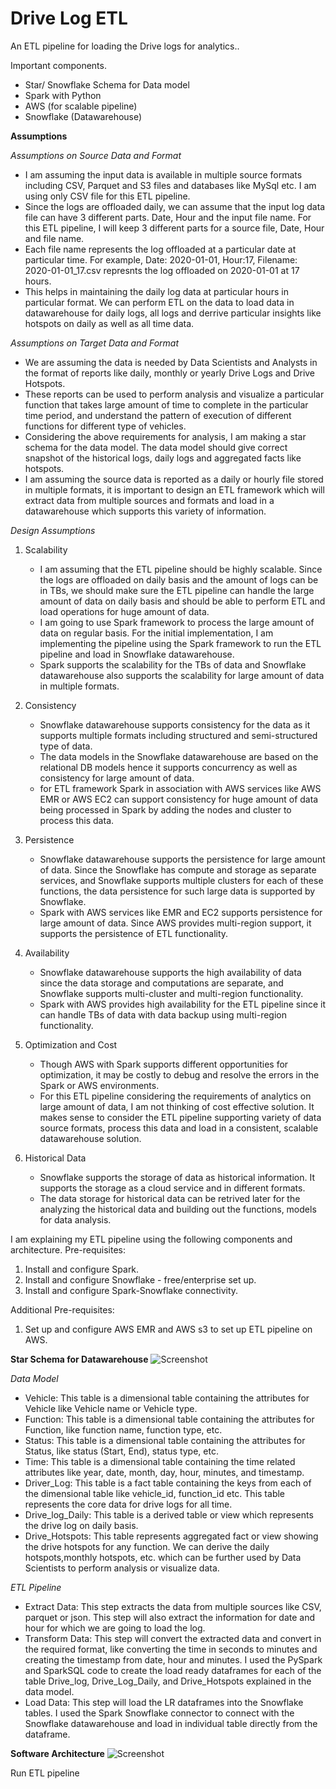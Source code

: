# Drive Log ETL

An ETL pipeline for loading the Drive logs for analytics.. 

Important components.
- Star/ Snowflake Schema for Data model 
- Spark with Python
- AWS (for scalable pipeline)
- Snowflake (Datawarehouse)

**Assumptions**

*Assumptions on Source Data and Format*
- I am assuming the input data is available in multiple source formats including CSV, Parquet and S3 files and databases like MySql etc. I am using only CSV file for this ETL pipeline.
- Since the logs are offloaded daily, we can assume that the input log data file can have 3 different parts. Date, Hour and the input file name. For this ETL pipeline, I will keep 3 different parts for a source file, Date, Hour and file name. 
- Each file name represents the log offloaded at a particular date at particular time. For example, Date: 2020-01-01, Hour:17, Filename: 2020-01-01_17.csv represnts the log offloaded on 2020-01-01 at 17 hours. 
- This helps in maintaining the daily log data at particular hours in particular format. We can perform ETL on the data to load data in datawarehouse for daily logs, all logs and derrive particular insights like hotspots on daily as well as all time data.

*Assumptions on Target Data and Format*
- We are assuming the data is needed by Data Scientists and Analysts in the format of reports like daily, monthly or yearly Drive Logs and Drive Hotspots. 
- These reports can be used to perform analysis and visualize a particular function that takes large amount of time to complete in the particular time period, and understand the pattern of execution of different functions for different type of vehicles. 
- Considering the above requirements for analysis, I am making a star schema for the data model. The data model should give correct snapshot of the historical logs, daily logs and aggregated facts like hotspots. 
- I am assuming the source data is reported as a daily or hourly file stored in multiple formats, it is important to design an ETL framework which will extract data from multiple sources and formats and load in a datawarehouse which supports this variety of information. 
 
*Design Assumptions*
1. Scalability 
    - I am assuming that the ETL pipeline should be highly scalable. Since the logs are offloaded on daily basis and the amount of logs can be in TBs, we should make sure the ETL pipeline can handle the large amount of data on daily basis and should be able to perform ETL and load operations for huge amount of data. 
    - I am going to use Spark framework to process the large amount of data on regular basis. For the initial implementation, I am implementing the pipeline using the Spark framework to run the ETL pipeline and load in Snowflake datawarehouse. 
    - Spark supports the scalability for the TBs of data and Snowflake datawarehouse also supports the scalability for large amount of data in multiple formats. 
2. Consistency
    - Snowflake datawarehouse supports consistency for the data as it supports multiple formats including structured and semi-structured type of data.
    - The data models in the Snowflake datawarehouse are based on the relational DB models hence it supports concurrency as well as consistency for large amount of data.
    - for ETL framework Spark in association with AWS services like AWS EMR or AWS EC2 can support consistency for huge amount of data being processed in Spark by adding the nodes and cluster to process this data. 
3. Persistence
    - Snowflake datawarehouse supports the persistence for large amount of data. Since the Snowflake has compute and storage as separate services, and Snowflake supports multiple clusters for each of these functions, the data persistence for such large data is supported by Snowflake. 
    - Spark with AWS services like EMR and EC2 supports persistence for large amount of data. Since AWS provides multi-region support, it supports the persistence of ETL functionality.  
4. Availability 
    - Snowflake datawarehouse supports the high availability of data since the data storage and computations are separate, and Snowflake supports multi-cluster and multi-region functionality. 
    - Spark with AWS provides high availability for the ETL pipeline since it can handle TBs of data with data backup using multi-region functionality. 
     
5. Optimization and Cost
    - Though AWS with Spark supports different opportunities for optimization, it may be costly to debug and resolve the errors in the Spark or AWS environments.
    - For this ETL pipeline considering the requirements of analytics on large amount of data, I am not thinking of cost effective solution. It makes sense to consider the ETL pipeline supporting variety of data source formats, process this data and load in a consistent, scalable datawarehouse solution. 
    
6. Historical Data
    - Snowflake supports the storage of data as historical information. It supports the storage as a cloud service and in different formats. 
    - The data storage for historical data can be retrived later for the analyzing the historical data and building out the functions, models for data analysis. 

I am explaining my ETL pipeline using the following components and architecture. 
Pre-requisites:

1. Install and configure Spark. 
2. Install and configure Snowflake - free/enterprise set up.
3. Install and configure Spark-Snowflake connectivity. 

Additional Pre-requisites:
1. Set up and configure AWS EMR and AWS s3 to set up ETL pipeline on AWS. 

**Star Schema for Datawarehouse**
![Screenshot](/Users/sanketchobe/Desktop/ETL_star_schema.png)

*Data Model*
- Vehicle: This table is a dimensional table containing the attributes for Vehicle like Vehicle name or Vehicle type.
- Function: This table is a dimensional table containing the attributes for Function, like function name, function type, etc. 
- Status: This table is a dimensional table containing the attributes for Status, like status (Start, End), status type, etc. 
- Time: This table is a dimensional table containing the time related attributes like year, date, month, day, hour, minutes, and timestamp.
- Driver_Log: This table is a fact table containing the keys from each of the dimensional table like vehicle_id, function_id etc. This table represents the core data for drive logs for all time.
- Drive_log_Daily: This table is a derived table or view which represents the drive log on daily basis. 
- Drive_Hotspots: This table represents aggregated fact or view showing the drive hotspots for any function. We can derive the daily hotspots,monthly hotspots, etc. which can be further used by Data Scientists to perform analysis or visualize data. 

*ETL Pipeline*
- Extract Data: This step extracts the data from multiple sources like CSV, parquet or json. This step will also extract the information for date and hour for which we are going to load the log.
- Transform Data: This step will convert the extracted data and convert in the required format, like converting the time in seconds to minutes and creating the timestamp from date, hour and minutes. I used the PySpark and SparkSQL code to create the load ready dataframes for each of the table Drive_log, Drive_Log_Daily, and Drive_Hotspots explained in the data model. 
- Load Data: This step will load the LR dataframes into the Snowflake tables. I used the Spark Snowflake connector to connect with the Snowflake datawarehouse and load in individual table directly from the dataframe. 
  

**Software Architecture**
![Screenshot](/Users/sanketchobe/Desktop/ETL_architecture.png)


Run ETL pipeline




